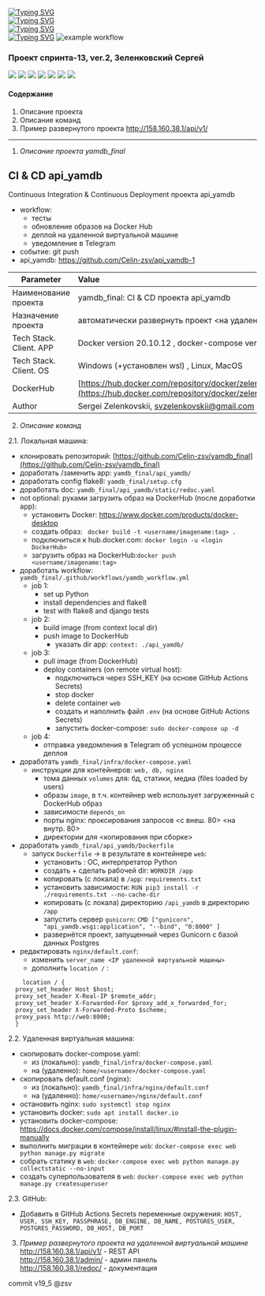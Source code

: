 [![Typing SVG](https://readme-typing-svg.herokuapp.com?font=Fira+Code&size=30&pause=1000&color=F71329&multiline=true&width=435&lines=+yamdb_final)](https://git.io/typing-svg)  
[![Typing SVG](https://readme-typing-svg.herokuapp.com?font=Fira+Code&size=20&pause=1000&color=1D39F7&multiline=true&width=435&lines=+yamdb_final)](https://git.io/typing-svg)  
[![Typing SVG](https://readme-typing-svg.herokuapp.com?font=Fira+Code&size=15&duration=2000&pause=1000&color=1FBB30F6&multiline=true&width=435&lines=+yamdb_final)](https://git.io/typing-svg)    
[![Typing SVG](https://img.shields.io/badge/yamdb_final-sprint--13%20ver.2-green)](https://git.io/typing-svg)
![example workflow](https://github.com/Celin-zsv/yamdb_final/actions/workflows/yamdb_workflow.yml/badge.svg?event=push)
### Проект спринта-13, ver.2, Зеленковский Сергей  
![](https://img.shields.io/badge/Python-3776AB?style=for-the-badge&logo=python&logoColor=white)
![](https://img.shields.io/badge/Django-092E20?style=for-the-badge&logo=django&logoColor=green)
![](https://img.shields.io/badge/PostgreSQL-316192?style=for-the-badge&logo=postgresql&logoColor=white)
![](https://img.shields.io/badge/DJANGO-REST-ff1709?style=for-the-badge&logo=django&logoColor=white&color=ff1709&labelColor=gray)
![](https://img.shields.io/badge/JWT-000000?style=for-the-badge&logo=JSON%20web%20tokens&logoColor=white)
![](https://img.shields.io/badge/Nginx-009639?style=for-the-badge&logo=nginx&logoColor=white)
![](https://img.shields.io/badge/Docker-2CA5E0?style=for-the-badge&logo=docker&logoColor=white)
#### Содержание
1. Описание проекта
2. Описание команд
3. Пример развернутого проекта http://158.160.38.1/api/v1/
***
1. *Описание проекта yamdb_final*
## CI & CD api_yamdb
Continuous Integration & Continuous Deployment проекта api_yamdb
  * workflow:  
    * тесты
    * обновление образов на Docker Hub
    * деплой на удаленной виртуальной машине
    * уведомление в Telegram
  * событие: git push
  * api_yamdb: https://github.com/Celin-zsv/api_yamdb-1

Parameter  | Value
-------------|:-------------
Наименование проекта  | yamdb_final: CI & CD проекта api_yamdb
Назначение проекта | автоматически развернуть проект <на удаленной виртуальной машине>
Tech Stack. Client. APP | Docker version 20.10.12 , docker-compose version 1.29.2 (and higher)
Tech Stack. Client. OS | Windows (+установлен wsl) , Linux, MacOS
DockerHub  | [https://hub.docker.com/repository/docker/zelenkovskii/yamdb_final/general](https://hub.docker.com/repository/docker/zelenkovskii/yamdb_final/general)
Author | Sergei Zelenkovskii, svzelenkovskii@gmail.com  

2. *Описание команд*  

2.1. Локальная машина:
* клонировать репозиторий:
[https://github.com/Celin-zsv/yamdb_final](https://github.com/Celin-zsv/yamdb_final)
* доработать  /заменить app: ``` yamdb_final/api_yamdb/ ```
* доработать config flake8: ``` yamdb_final/setup.cfg ```
* доработать doc: ```yamdb_final/api_yamdb/static/redoc.yaml```
* not optional: руками загрузить образ на DockerHub (после доработки app):
  * установить Docker: https://www.docker.com/products/docker-desktop
  * создать образ: ``` docker build -t <username/imagename:tag> .```
  * подключиться к hub.docker.com: ```docker login -u <login DockerHub>```
  * загрузить образ на DockerHub:``` docker push <username/imagename:tag> ```
* доработать workflow: ```yamdb_final/.github/workflows/yamdb_workflow.yml```
  * job 1:
    * set up Python
    * install dependencies and flake8
    * test with flake8 and django tests
  * job 2:
    * build image (from context local dir)
    * push image to DockerHub
      * указать dir app: ```context: ./api_yamdb/```
  * job 3:
    * pull image (from DockerHub)
    * deploy containers (on remote virtual host):
      * подключиться через SSH_KEY (на основе GitHub Actions Secrets)
      * stop docker
      * delete container ```web```
      * создать и наполнить файл ```.env``` (на основе GitHub Actions Secrets)
      * запустить docker-compose: ``` sudo docker-compose up -d ```
  * job 4:
    * отправка уведомления в Telegram об успешном процессе деплоя
* доработать ```yamdb_final/infra/docker-compose.yaml```
  * инструкции для контейнеров: ``` web, db, nginx ```
    * тома данных ``` volumes ``` для: бд, статики, медиа (files loaded by users)
    * образы ``` image ```, в т.ч. контейнер web использует загруженный с DockerHub образ
    * зависимости ``` depends_on ```
    * порты nginx: проксирования запросов <с внеш. 80> <на внутр. 80>  
    * директории для <копирования при сборке>
* доработать ```yamdb_final/api_yamdb/Dockerfile```
    * запуск ``` Dockerfile ``` -> в результате в контейнере ```web```:
      * установить : ОС, интерпретатор Python
      * создать + сделать рабочей dir: ```WORKDIR /app```
      * копировать (с локала) в ```/app```: ```requirements.txt```
      * установить зависимости: ```RUN pip3 install -r ./requirements.txt --no-cache-dir```
      * копировать (с локала) директорию ```/api_yamdb``` в директорию ```/app```
      * запустить сервер ```gunicorn```: ```CMD ["gunicorn", "api_yamdb.wsgi:application", "--bind", "0:8000" ]```
      * развернётся проект, запущенный через Gunicorn с базой данных Postgres
* редактировать ```nginx/default.conf```:
  * изменить ``` server_name <IP удаленной виртуальной машины> ```
  * дополнить ``` location / ``` :
```
    location / {
  proxy_set_header Host $host;
  proxy_set_header X-Real-IP $remote_addr;
  proxy_set_header X-Forwarded-For $proxy_add_x_forwarded_for;
  proxy_set_header X-Forwarded-Proto $scheme;
  proxy_pass http://web:8000;
  }
```

2.2. Удаленная виртуальная машина:
* скопировать docker-compose.yaml:
  * из (локально): ```yamdb_final/infra/docker-compose.yaml```
  * на (удаленно): ```home/<username>/docker-compose.yaml```
* скопировать default.conf (nginx):
  * из (локально): ```yamdb_final/infra/nginx/default.conf```
  * на (удаленно): ```home/<username>/nginx/default.conf```  
* остановить nginx: ``` sudo systemctl stop nginx ```
* установить docker: ``` sudo apt install docker.io ```
* установить docker-compose: https://docs.docker.com/compose/install/linux/#install-the-plugin-manually
* выполнить миграции в контейнере ```web```: ``` docker-compose exec web python manage.py migrate ```
* собрать статику в ```web```: ``` docker-compose exec web python manage.py collectstatic --no-input ```
* создать суперпользователя в ```web```: ``` docker-compose exec web python manage.py createsuperuser ```

2.3. GitHub:
* Добавить в GitHub Actions Secrets переменные окружения: ``` HOST, USER, SSH_KEY, PASSPHRASE, DB_ENGINE, DB_NAME, POSTGRES_USER, POSTGRES_PASSWORD, DB_HOST, DB_PORT ```   


3. *Пример развернутого проекта на удаленной виртуальной машине*  
http://158.160.38.1/api/v1/ - REST API  
http://158.160.38.1/admin/  - админ панель  
http://158.160.38.1/redoc/  - документация

commit v19_5
@zsv

